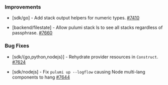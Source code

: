 ### Improvements


- [sdk/go] - Add stack output helpers for numeric types.
  [#7410](https://github.com/pulumi/pulumi/pull/7410)

- [backend/filestate] - Allow pulumi stack ls to see all stacks regardless of passphrase.
  [#7660](https://github.com/pulumi/pulumi/pull/7660)


### Bug Fixes

- [sdk/{go,python,nodejs}] - Rehydrate provider resources in `Construct`.
  [#7624](https://github.com/pulumi/pulumi/pull/7624)

- [sdk/nodejs] - Fix `pulumi up --logflow` causing Node multi-lang components to hang
  [#7644](https://github.com/pulumi/pulumi/pull/)

